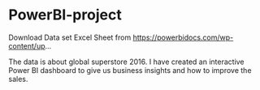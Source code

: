 # PowerBI-project
Download Data set Excel Sheet from  https://powerbidocs.com/wp-content/up...


The data is about global superstore 2016. 
I have created an interactive Power BI dashboard to give us business insights and how to improve the sales.

